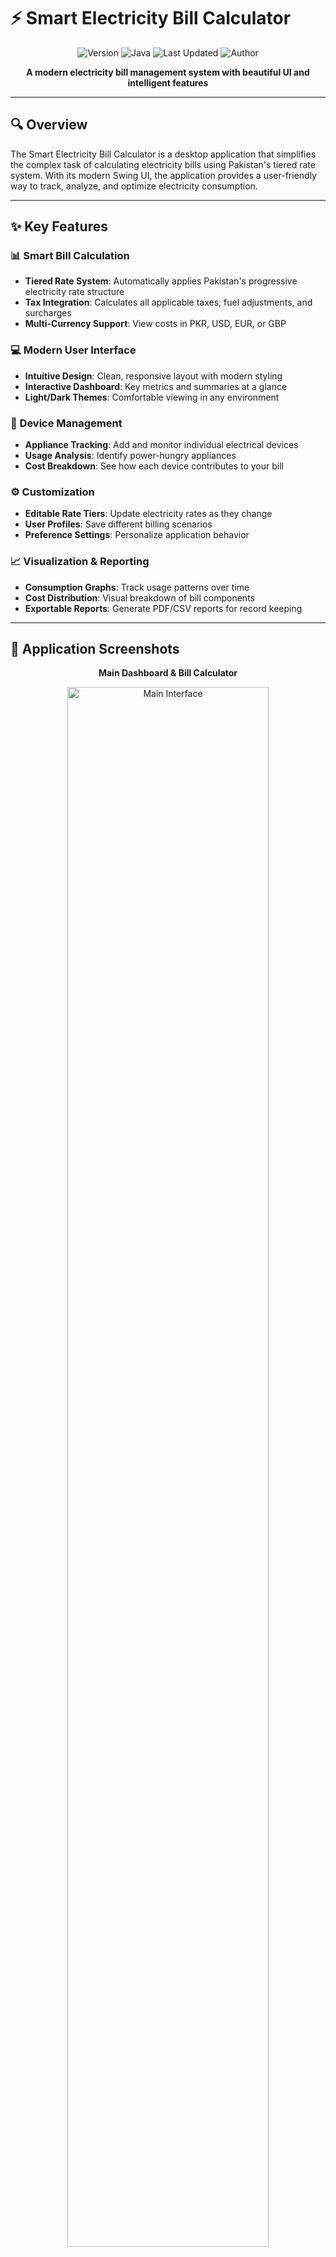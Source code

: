 # ⚡ Smart Electricity Bill Calculator

<div align="center">

![Version](https://img.shields.io/badge/Version-2.0-brightgreen)
![Java](https://img.shields.io/badge/Java-17+-orange)
![Last Updated](https://img.shields.io/badge/Updated-2025--04--03-blue)
![Author](https://img.shields.io/badge/Author-Wasif_Sohail-lightgrey)

</div>

<p align="center">
  <b>A modern electricity bill management system with beautiful UI and intelligent features</b>
</p>

---

## 🔍 Overview

The Smart Electricity Bill Calculator is a desktop application that simplifies the complex task of calculating electricity bills using Pakistan's tiered rate system. With its modern Swing UI, the application provides a user-friendly way to track, analyze, and optimize electricity consumption.

---

## ✨ Key Features

### 📊 Smart Bill Calculation
- **Tiered Rate System**: Automatically applies Pakistan's progressive electricity rate structure
- **Tax Integration**: Calculates all applicable taxes, fuel adjustments, and surcharges
- **Multi-Currency Support**: View costs in PKR, USD, EUR, or GBP

### 💻 Modern User Interface
- **Intuitive Design**: Clean, responsive layout with modern styling
- **Interactive Dashboard**: Key metrics and summaries at a glance
- **Light/Dark Themes**: Comfortable viewing in any environment

### 🔌 Device Management
- **Appliance Tracking**: Add and monitor individual electrical devices
- **Usage Analysis**: Identify power-hungry appliances
- **Cost Breakdown**: See how each device contributes to your bill

### ⚙️ Customization
- **Editable Rate Tiers**: Update electricity rates as they change
- **User Profiles**: Save different billing scenarios
- **Preference Settings**: Personalize application behavior

### 📈 Visualization & Reporting
- **Consumption Graphs**: Track usage patterns over time
- **Cost Distribution**: Visual breakdown of bill components
- **Exportable Reports**: Generate PDF/CSV reports for record keeping

---

## 📱 Application Screenshots

<div align="center">
  <p><b>Main Dashboard & Bill Calculator</b></p>
  <img src="screenshots/main-interface.png" alt="Main Interface" width="80%"/>
</div>

<div align="center">
  <table width="100%">
    <tr>
      <td width="50%" align="center">
        <p><b>Device Management</b></p>
        <img src="screenshots/device-manager.png" alt="Device Manager" width="100%"/>
      </td>
      <td width="50%" align="center">
        <p><b>Usage Analytics</b></p>
        <img src="screenshots/usage-analytics.png" alt="Usage Analytics" width="100%"/>
      </td>
    </tr>
  </table>
</div>

---

## 🛠️ Technical Highlights

- **Clean Architecture**: MVC pattern for separation of concerns
- **Custom UI Components**: Extended Swing components with modern appearance
- **Data Persistence**: Local storage of user settings and history
- **Optimized Performance**: Efficient calculations and rendering
- **Error Handling**: Comprehensive validation and error recovery

---

## 💡 Quick Start Guide

1. **Launch the application**
   - The splash screen will appear while resources load
   - Main interface appears automatically after loading

2. **Enter consumption data**
   - Input meter reading or total units
   - Select consumer category
   - Click "Calculate" to view breakdown

3. **Manage your devices**
   - Add devices with power ratings
   - Set typical usage hours
   - View per-device cost impact

4. **Customize settings**
   - Update rates for each tier
   - Change currency preferences
   - Set display options

5. **Analyze and optimize**
   - Review usage patterns
   - Check highest cost contributors
   - Apply suggested optimizations

---

## 🔮 Future Enhancements

<div align="center">
  <table width="100%">
    <tr>
      <td align="center" width="33%">
        <h3>📱</h3>
        <b>Mobile Companion</b>
        <p>Access your data on the go</p>
      </td>
      <td align="center" width="33%">
        <h3>🔄</h3>
        <b>Smart Meter Integration</b>
        <p>Direct consumption reading</p>
      </td>
      <td align="center" width="33%">
        <h3>🤖</h3>
        <b>AI Recommendations</b>
        <p>Smart energy-saving tips</p>
      </td>
    </tr>
    <tr>
      <td align="center">
        <h3>☁️</h3>
        <b>Cloud Sync</b>
        <p>Access from multiple devices</p>
      </td>
      <td align="center">
        <h3>📊</h3>
        <b>Advanced Analytics</b>
        <p>Deeper insights and trends</p>
      </td>
      <td align="center">
        <h3>🔋</h3>
        <b>Solar Integration</b>
        <p>Calculate renewable savings</p>
      </td>
    </tr>
  </table>
</div>

---

## ⚙️ Installation Requirements

- **Java**: JDK 17 or higher
- **System**: Any OS with Java support
- **Memory**: 512MB RAM minimum
- **Disk**: 100MB free space
- **Display**: 1024×768 or higher resolution

---

## 📝 Installation Steps

```bash
# Clone the repository
git clone https://github.com/Wasif-Sohail55/ElectricityCalculator.git

# Navigate to project directory
cd ElectricityCalculator

# Compile (if using source)
javac -d bin src/*.java

# Run the application
java -cp bin Main

# Or simply run the JAR file
java -jar ElectricityCalculator.jar
```

---

## 👨‍💻 About the Developer

This application was created by [Wasif-Sohail55](https://github.com/WasifSohail5) to help consumers understand and manage their electricity expenses efficiently. The project combines practical utility with modern UI/UX principles to deliver an exceptional user experience.

---

<div align="center">
  <p>© 2025 Smart Electricity Bill Calculator. All rights reserved.</p>
  <p>
    <i>Last updated: 2025-04-03 18:31:11</i>
  </p>
</div>
